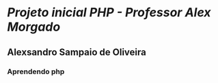 # *Projeto inicial PHP - Professor Alex Morgado*
## Alexsandro Sampaio de Oliveira
### **Aprendendo php**
